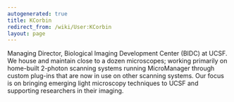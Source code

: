 ```yaml
---
autogenerated: true
title: KCorbin
redirect_from: /wiki/User:KCorbin
layout: page
---
```


Managing Director, Biological Imaging Development Center (BIDC) at UCSF.
We house and maintain close to a dozen microscopes; working primarily on
home-built 2-photon scanning systems running MicroManager through custom
plug-ins that are now in use on other scanning systems. Our focus is on
bringing emerging light microscopy techniques to UCSF and supporting
researchers in their imaging.
